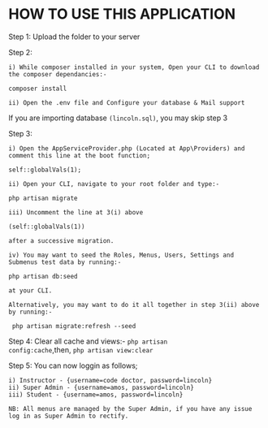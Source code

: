 HOW TO USE THIS APPLICATION
===========================================================================================

Step 1: Upload the folder to your server

Step 2:

	i) While composer installed in your system, Open your CLI to download the composer dependancies:- 
<code>composer install</code>
				
	ii) Open the .env file and Configure your database & Mail support

If you are importing database <code>(lincoln.sql)</code>, you may skip step 3

Step 3: 

	i) Open the AppServiceProvider.php (Located at App\Providers) and comment this line at the boot function;
<code>self::globalVals(1);</code>
	  
	ii) Open your CLI, navigate to your root folder and type:- 
	
<code>php artisan migrate</code>
	
	iii) Uncomment the line at 3(i) above
	
<code>(self::globalVals(1))</code>

	after a successive migration.
	
	iv) You may want to seed the Roles, Menus, Users, Settings and Submenus test data by running:- 
	
<code>php artisan db:seed</code> 

	at your CLI. 
	
	Alternatively, you may want to do it all together in step 3(ii) above by running:- 

<code> php artisan migrate:refresh --seed </code>

Step 4: Clear all cache and views:- 
<code>php artisan config:cache</code>,then, <code>php artisan view:clear</code>

Step 5: You can now loggin as follows;

	i) Instructor - {username=code doctor, password=lincoln}
	ii) Super Admin - {username=amos, password=lincoln}
	iii) Student - {username=amos, password=lincoln}
	
	NB: All menus are managed by the Super Admin, if you have any issue log in as Super Admin to rectify.

